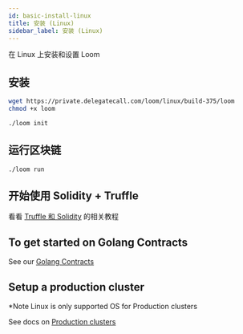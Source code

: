 ```yaml
---
id: basic-install-linux
title: 安装 (Linux)
sidebar_label: 安装 (Linux)
---
```

在 Linux 上安装和设置 Loom

## 安装

```bash
wget https://private.delegatecall.com/loom/linux/build-375/loom
chmod +x loom

./loom init
```

## 运行区块链

    ./loom run
    

## 开始使用 Solidity + Truffle

看看 [Truffle 和 Solidity](truffle-deploy.html) 的相关教程

## To get started on Golang Contracts

See our [Golang Contracts](prereqs.html)

## Setup a production cluster

*Note Linux is only supported OS for Production clusters

See docs on [Production clusters](multi-node-deployment.html)